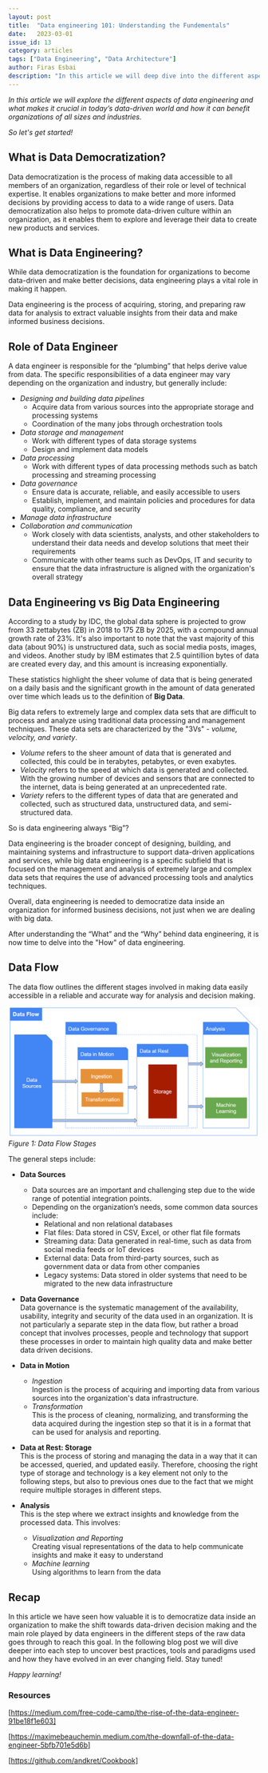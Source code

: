 ```yaml
---
layout: post
title:  "Data engineering 101: Understanding the Fundementals"
date:   2023-03-01
issue_id: 13
category: articles
tags: ["Data Engineering", "Data Architecture"]
author: Firas Esbai
description: "In this article we will deep dive into the different aspects of data engineering and see its importance in data democratization"
---
```


*In this article we will explore the different aspects of data engineering and what makes it crucial in today’s data-driven world and how it can benefit organizations of all sizes and industries.* 

*So let's get started!* 

## What is Data Democratization? ##

Data democratization is the process of making data accessible to all members of an organization, regardless of their role or level of technical expertise. 
It enables organizations to make better and more informed decisions by providing access to data to a wide range of users. 
Data democratization also helps to promote data-driven culture within an organization, as it enables them to explore and leverage their data to create new products and services. 

## What is Data Engineering? ##

While data democratization is the foundation for organizations to become data-driven and make better decisions, data engineering plays a vital role in making it happen.

Data engineering is the process of acquiring, storing, and preparing raw data for analysis to extract valuable insights from their data and make informed business decisions. 

## Role of Data Engineer ##

A data engineer is responsible for the “plumbing” that helps derive value from data. 
The specific responsibilities of a data engineer may vary depending on the organization and industry, but generally include:

- *Designing and building data pipelines*
    - Acquire data from various sources into the appropriate storage and processing systems
	- Coordination of the many jobs through orchestration tools 
- *Data storage and management* 
  - Work with different types of data storage systems
  - Design and implement data models 
- *Data processing* 
  - Work with different types of data processing methods such as batch processing and streaming processing
- *Data governance*
  - Ensure data is accurate, reliable, and easily accessible to users
  - Establish, implement, and maintain policies and procedures for data quality, compliance, and security
- *Manage data infrastructure*
- *Collaboration and communication* 
  - Work closely with data scientists, analysts, and other stakeholders to understand their data needs and develop solutions that meet their requirements
  - Communicate with other teams such as DevOps, IT and security to ensure that the data infrastructure is aligned with the organization's overall strategy

## Data Engineering vs Big Data Engineering ##

According to a study by IDC, the global data sphere is projected to grow from 33 zettabytes (ZB) in 2018 to 175 ZB by 2025, with a compound annual growth rate of 23%. 
It's also important to note that the vast majority of this data (about 90%) is unstructured data, such as social media posts, images, and videos.
Another study by IBM estimates that 2.5 quintillion bytes of data are created every day, and this amount is increasing exponentially. 

These statistics highlight the sheer volume of data that is being generated on a daily basis and the significant growth in the amount of data generated over time which leads us to the definition of **Big Data**. 

Big data refers to extremely large and complex data sets that are difficult to process and analyze using traditional data processing and management techniques. These data sets are characterized by the "3Vs" - *volume, velocity, and variety*.

- *Volume* refers to the sheer amount of data that is generated and collected, this could be in terabytes, petabytes, or even exabytes.
- *Velocity* refers to the speed at which data is generated and collected. With the growing number of devices and sensors that are connected to the internet, data is being generated at an unprecedented rate.
- *Variety* refers to the different types of data that are generated and collected, such as structured data, unstructured data, and semi-structured data.

So is data engineering always “Big”? 

Data engineering is the broader concept of designing, building, and maintaining systems and infrastructure to support data-driven applications and services, while big data engineering is a specific subfield that is focused on the management and analysis of extremely large and complex data sets that requires the use of advanced processing tools and analytics techniques. 

Overall, data engineering is needed to democratize data inside an organization for informed business decisions, not just when we are dealing with big data. 

After understanding the “What” and the “Why” behind data engineering, it is now time to delve into the "How" of data engineering.

## Data Flow ## 

The data flow outlines the different stages involved in making data easily accessible in a reliable and accurate way for analysis and decision making. 

![image](/assets/images/articles/10_data_flow.png)
<br />*Figure 1: Data Flow Stages* 

The general steps include:

- **Data Sources**
  - Data sources are an important and challenging step due to the wide range of potential integration points. 
  - Depending on the organization’s needs, some common data sources include:
    - Relational and non relational databases 
	- Flat files: Data stored in CSV, Excel, or other flat file formats
	- Streaming data: Data generated in real-time, such as data from social media feeds or IoT devices
	- External data: Data from third-party sources, such as government data or data from other companies
    - Legacy systems: Data stored in older systems that need to be migrated to the new data infrastructure

- **Data Governance**
  <br/>Data governance is the systematic management of the availability, usability, integrity and security of the data used in an organization. 
  It is not particularly a separate step in the data flow, but rather a broad concept that involves processes, people and technology that support these processes in order to maintain high quality data and make better data driven decisions.   

- **Data in Motion** 
  - *Ingestion* 
    <br/>Ingestion is the process of acquiring and importing data from various sources into the organization's data infrastructure.
  - *Transformation* 
    <br/>This is the process of cleaning, normalizing, and transforming the data acquired during the ingestion step so that it is in a format that can be used for analysis and reporting.

- **Data at Rest: Storage** 
  <br/>This is the process of storing and managing the data in a way that it can be accessed, queried, and updated easily. Therefore, choosing the right type of storage and technology is a key element not only to the following steps, but also to previous ones due to the fact that we might require multiple storages in different steps. 

- **Analysis** 
  <br/>This is the step where we extract insights and knowledge from the processed data. This involves: 
    - *Visualization and Reporting*
      <br/>Creating visual representations of the data to help communicate insights and make it easy to understand
    - *Machine learning*
	  <br/>Using algorithms to learn from the data
	  
## Recap ## 

In this article we have seen how valuable it is to democratize data inside an organization to make the shift towards data-driven decision making and the main role played by data engineers in the different steps of the raw data goes through to reach this goal. 
In the following blog post we will dive deeper into each step to uncover best practices, tools and paradigms used and how they have evolved in an ever changing field. Stay tuned!

*Happy learning!*

### Resources ###

[https://medium.com/free-code-camp/the-rise-of-the-data-engineer-91be18f1e603]

[https://maximebeauchemin.medium.com/the-downfall-of-the-data-engineer-5bfb701e5d6b]

[https://github.com/andkret/Cookbook]

[https://medium.com/free-code-camp/the-rise-of-the-data-engineer-91be18f1e603]: https://medium.com/free-code-camp/the-rise-of-the-data-engineer-91be18f1e603 
[https://maximebeauchemin.medium.com/the-downfall-of-the-data-engineer-5bfb701e5d6b]: https://maximebeauchemin.medium.com/the-downfall-of-the-data-engineer-5bfb701e5d6b 
[https://github.com/andkret/Cookbook]: https://github.com/andkret/Cookbook 